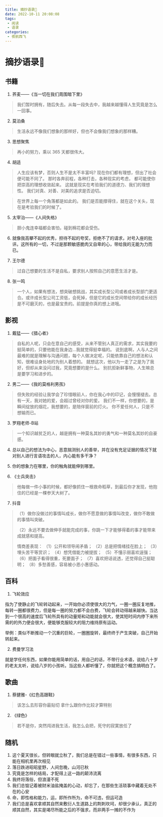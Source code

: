 ```yaml
---
title: 摘抄语录💎
date: 2022-10-11 20:08:08
tags:
 - 阅读
 - 语录
categories:
 - 夜航西飞
---
```

# 摘抄语录💎
## 书籍
1. 荞麦——《当一切在我们周围暗下里》
> 我们暂时拥有，随后失去。从每一段失去中，我越来越懂得人生究竟是怎么一回事。

2. 莫泊桑
> 生活永远不像我们想象的那样好，但也不会像我们想象的那样糟。

3. 思想聚焦
> 再小的努力，乘以 365 天都很伟大。

4. 胡适
> 人生应该有梦，否则人生不是太不丰富吗?
> 现在你们都有理想，但出了社会便可能不同了。
> 那时各奔前程，各种打击，各种现实的考虑，
> 都可能使你把崇高的理想收敛起来。
> 这就是现实在考验我们的道德力、我们的理想性。
> 我们对真、对善、对美的追求是否迫切。

> 在世界上每一个角落都是如此的。 我们是否能撑得住，就在这个关头，现在是考验我们的时候了。

5. 太宰治——《人间失格》
> 胆小鬼连幸福都会害怕，碰到棉花都会受伤。

6. 就像我高攀不起的优秀，担待不起的夸奖，拒绝不了的请求，对号入座的批评。这所有的一切，不过是那颗敏感脆肉又自卑的心，带给我的无能为力而已。

7. 王尔德
> 过自己想要的生活不是自私，要求别人按照自己的意愿生活才是。

8. 张一鸣
> 一个人，如果有想法，想突破想挑战，其实成长型公司或者成长型部门更适合。或许成长型公司工资低，会死掉，但是它的成长空间带给你的成长经历是不可磨灭的，也是最宝贵的。前提是你真的想上进哦。

## 影视

1. 戴猛——《猎心者》
> 自私的人呢，只会在意自己的感受，从来不管别人真正的需求，其实我要的挺简单的，只要他能在我身边...我就觉得挺幸福的。
> 说到底啊，人与人之间最难的就是理解与沟通问题，每个人做决定呢，只能依靠自己的想法和认知，很难设身处地的为别人着想的。
> 就想这次，他以为一走了之是为了我好，但却从来没问过我，究竟想要的是什么。
> 别抗拒新鲜事物，人生嘛总是要学习和进步的。

2. 男二——《我的莫格利男孩》
> 但失败的经验让我学会了珍惜眼前人，你在我心中的印记，会慢慢褪去。总有一天，我对她的爱，会超过曾经对你的爱。
> 我们不一样，你想要的，是瞬间绽放的烟花，我想要的，是陪伴窗前的灯火。
> 你不爱任何人，只是不想输而已。

3. 罗翔老师-B站
> 一个知识越贫乏的人，越是拥有一种莫名其妙的勇气和一种莫名其妙的自豪感。

4. 总以自己的想法为中心，恶意揣测别人的善举，并在没有充足证据的情况下就对别人进行言语攻击的人，内心能有多干净？

5. 你的想象力在哪里，你的触角就能伸到哪里。

6. 《士兵突击》
> 他每做一件小事的时候，都好像抓住一根救命稻草，到最后你才发现，他抱住的已经是一棵参天大树了。

7. 抖音
> （1）做你没做过的事情叫成长，做你不愿意做的事情叫改变，做你不敢做的事情叫突破。
>
> （2）永远不要去做伸手就能完成的事，你跳一下才能够得着的事才能带来成就感和提高。
>
> 情商差表现：
> （1）公开和领导闹矛盾；
> （2）总是把情绪挂在脸上；
> （3）埋头苦干等赏识；
> （4）想凭借能力被提拔；
> （5）不懂示弱喜欢逞强；
> （6）把面子看得很重，死要面子；
> （7）喜欢把话说透，还觉得自己挺聪明；
> （8）多愁善感，容易被小恩小惠感动。

## 百科

1. 飞轮效应

指为了使静止的飞轮转动起来，一开始你必须使很大的力气，一圈一圈反复地推，每转一圈都很费力，但是每一圈的努力都不会白费，飞轮会转动得越来越快。当达到一个很高的速度后飞轮所具有的动量矩和动能就会很大，使其短时间内停下来所需的的外力便会很大，便能够克服较大的阻力维持原有运动。

举例：类似不断推动一个沉重的巨轮，一圈圈旋转，最终终于产生突破，自己开始转起来。

2. 费曼学习法

就是学任何东西，如果你能用简单的话，用自己的话，不带行业术语，说给八十岁的老太太听，说给八岁的小孩听。当这些人都听懂了，你就把这个概念搞明白了。

## 歌曲

1. 蔡健雅-《红色高跟鞋》
> 该怎么去形容你最贴切 拿什么跟你作比较才算特别

2. 《绿色》
> 若不是你，突然闯进我生活，我怎么会把，死守的寂寞放任了

## 随机

1. 这个夏天很长，但转眼就立秋了，我们总是在错过一些事情，有很多东西，只能在相机里再次相见
2. 落日跌进昭昭星野，人间忽晚，山河已秋
3. 究竟是怎样的结局，才配得上这一路的颠沛流离
4. 我终将落俗，但浪漫不死
5. 我们总惦记着被财米油盐掩盖的心动，却忘了，在那些生活琐事中藏着无处不在的心安
6. 命，即性格和能力，运，即所作所为，命不可违，但运可造
7. 我们总是喜欢拿顺其自然来敷衍人生道路上的荆刺坎坷，却很少承认，真正的顺其自然，其实是竭尽所能之后的不强求，而非两手一摊的不作为
